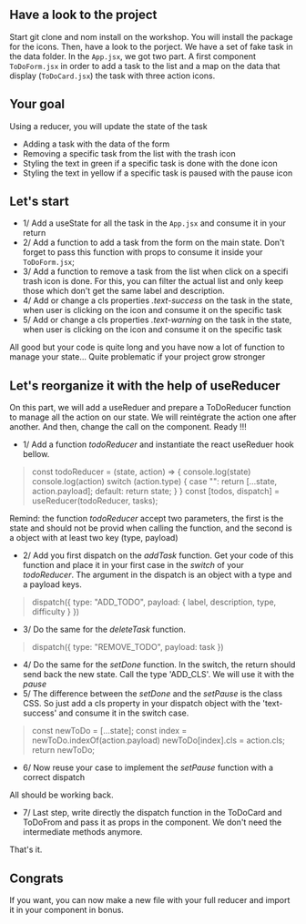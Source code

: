 ## Have a look to the project
Start git clone and nom install on the workshop. You will install the package for the icons.
Then, have a look to the porject. We have a set of fake task in the data folder. 
In the `App.jsx`, we got two part. A first component `ToDoForm.jsx` in order to add a task to the list and a map on the data that display (`ToDoCard.jsx`) the task with three action icons.

## Your goal
Using a reducer, you will update the state of the task
  - Adding a task with the data of the form
  - Removing a specific task from the list with the trash icon
  - Styling the text in green if a specific task is done with the done icon
  - Styling the text in yellow if a specific task is paused with the pause icon

## Let's start
- 1/ Add a useState for all the task in the `App.jsx` and consume it in your return
- 2/ Add a function to add a task from the form on the main state. Don't forget to pass this function with props to consume it inside your `ToDoForm.jsx`;
- 3/ Add a function to remove a task from the list when click on a specifi trash icon is done. For this, you can filter the actual list and only keep those which don't get the same label and description.
- 4/ Add or change a cls properties *.text-success* on the task in the state, when user is clicking on the icon and consume it on the specific task
- 5/ Add or change a cls properties *.text-warning* on the task in the state, when user is clicking on the icon and consume it on the specific task

All good but your code is quite long and you have now a lot of function to manage your state... Quite problematic if your project grow stronger

## Let's reorganize it with the help of useReducer
On this part, we will add a useReduer and prepare a ToDoReducer function to manage all the action on our state. We will reintégrate the action one after another. And then, change the call on the component. Ready !!!
- 1/ Add a function *todoReducer* and instantiate the react useReduer hook bellow.
>const todoReducer = (state, action) => {
>    console.log(state)
>   console.log(action)
>    switch (action.type) {
>      case "":
>        return [...state, action.payload];
>      default:
>        return state;
>    }
>  }
>  const [todos, dispatch] = useReducer(todoReducer, tasks);

Remind: the function *todoReducer* accept two parameters, the first is the state and should not be provid when calling the function, and the second is a object with at least two key (type, payload)

- 2/ Add you first dispatch on the *addTask* function. Get your code of this function and place it in your first case in the *switch* of your *todoReducer*. The argument in the dispatch is an object with a type and a payload keys.
>dispatch({ type: "ADD_TODO", payload: { label, description, type, difficulty } })
- 3/ Do the same for the *deleteTask* function.
>dispatch({ type: "REMOVE_TODO", payload: task })
- 4/ Do the same for the *setDone* function. In the switch, the return should send back the new state. Call the type 'ADD_CLS'. We will use it with the *pause*
- 5/ The difference between the *setDone* and the *setPause* is the class CSS. So just add a cls property in your dispatch object with the 'text-success' and consume it in the switch case.
> const newToDo = [...state];
> const index = newToDo.indexOf(action.payload)
> newToDo[index].cls = action.cls;
> return newToDo;
- 6/ Now reuse your case to implement the *setPause* function with a correct dispatch

All should be working back.
- 7/ Last step, write directly the dispatch function in the ToDoCard and ToDoFrom and pass it as props in the component. We don't need the intermediate methods anymore.

That's it. 

## Congrats
If you want, you can now make a new file with your full reducer and import it in your component in bonus.


